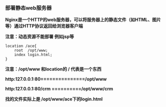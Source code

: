 ### 部署静态web服务器

**Nginx是一个HTTP的web服务器，可以将服务器上的静态文件（如HTML、图片等）通过HTTP协议返回给浏览器客户端**

**注意：动态资源不能部署 例如jsp等**

```
location /ace{
    root  /opt/www;
    index login.html;
}
```

**注意：/opt/www   和location的  /  代表是一个东西**

**http:127.0.0.1:80===============/opt/www**

**http:127.0.0.1:80/crm ==========/opt/www/crm**

**找的文件实际上是  /opt/www/ace下的login.html**

